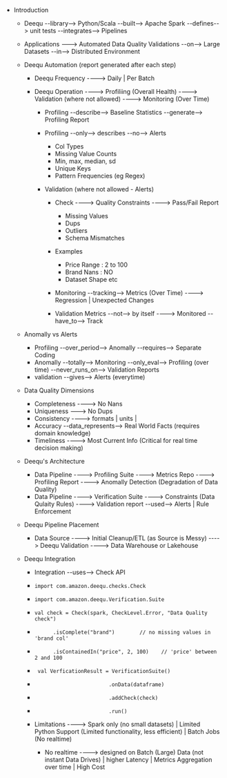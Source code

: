 - Introduction
  - Deequ --library--> Python/Scala --built--> Apache Spark --defines--> unit tests --integrates--> Pipelines
  - Applications ---> Automated Data Quality Validations --on--> Large Datasets --in--> Distributed Environment

  - Deequ Automation (report generated after each step)
    - Deequ Frequency ----> Daily | Per Batch
    - Deequ Operation ----> Profiliing (Overall Health) ----> Validation (where not allowed) ----> Monitoring (Over Time)
      
      - Profiling --describe--> Baseline Statistics --generate--> Profiling Report
      - Profiling --only-->  describes --no--> Alerts
        - Col Types
        - Missing Value Counts
        - Min, max, median, sd
        - Unique Keys
        - Pattern Frequencies (eg Regex)
       
      - Validation (where not allowed - Alerts)
        - Check ----> Quality Constraints ----> Pass/Fail Report   
          - Missing Values  
          - Dups
          - Outliers
          - Schema Mismatches
        - Examples
          - Price Range : 2 to 100
          - Brand Nans : NO
          - Dataset Shape etc
                  
        - Monitoring --tracking--> Metrics (Over Time) ----> Regression | Unexpected Changes
        - Validation Metrics --not--> by itself ----> Monitored --have_to--> Track

  - Anomally vs Alerts
    - Profiling --over_period--> Anomally --requires--> Separate Coding
    - Anomally --totally--> Monitoring --only_eval--> Profiling (over time) --never_runs_on--> Validation Reports  
    - validation --gives--> Alerts (everytime) 

  - Data Quality Dimensions
    - Completeness ----> No Nans
    - Uniqueness ---> No Dups
    - Consistency ----> formats | units |
    - Accuracy --data_represents--> Real World Facts (requires domain knowledge)
    - Timeliness ----> Most Current Info (Critical for real time decision making)

  - Deequ's Architecture
    - Data Pipeline ----> Profiling Suite ----> Metrics Repo ----> Profiling Report ----> Anomally Detection (Degradation of Data Quality)
    - Data Pipeline ----> Verification Suite ----> Constraints (Data Qulaity Rules) ----> Validation report --used--> Alerts | Rule Enforcement
   
  - Deequ Pipeline Placement
    - Data Source ----> Initial Cleanup/ETL (as Source is Messy) ----> Deequ Validation ----> Data Warehouse or Lakehouse   
   
  - Deequ Integration
    - Integration --uses--> Check API
    - `import com.amazon.deequ.checks.Check`
    - `import com.amazon.deequ.Verification.Suite`
    - `val check = Check(spark, CheckLevel.Error, "Data Quality check")`
    - `      .isComplete("brand")        // no missing values in 'brand col'`
    - `      .isContainedIn("price", 2, 100)    // 'price' between 2 and 100`
    - ` val VerficationResult = VerificationSuite()`
    - `                        .onData(dataframe)`
    - `                        .addCheck(check)`
    - `                        .run()`
   
    - Limitations ----> Spark only (no small datasets) | Limited Python Support (Limited functionality, less efficient) | Batch Jobs (No realtime)
      - No realtime ----> designed on Batch (Large) Data (not instant Data Drives) | higher Latency | Metrics Aggregation over time | High Cost

 
